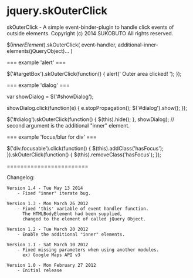 jquery.skOuterClick
===================

skOuterClick - A simple event-binder-plugin to handle click events of outside elements.
Copyright (c) 2014 SUKOBUTO All rights reserved.

$(_innerElement_).skOuterClick( event-handler, additional-inner-elements(jQueryObject)... )

=== example 'alert' ===

$('#targetBox').skOuterClick(function() {
	alert(' Outer area clicked! ');
});

=== example 'dialog' ===

var showDialog = $('#showDialog');

showDialog.click(function(e) {
	e.stopPropagation();
	$('#dialog').show();
});

$('#dialog').skOuterClick(function() {
	$(this).hide();
}, showDialog);		// second argument is the additional "inner" element.

=== example 'focus/blur for div' ===

$('div.focusable').click(function() {
	$(this).addClass('hasFocus');
}).skOuterClick(function() {
	$(this).removeClass('hasFocus');
});

========================

Changelog:
	
	Version 1.4 - Tue May 13 2014
		- Fixed "inner" iterate bug.

	Version 1.3 - Mon March 26 2012
		- Fixed 'this' variable of event handler function.
		  The HTMLBodyElement had been supplied,
		  changed to the element of called jQuery Object.

	Version 1.2 - Tue March 20 2012
		- Enable the additional "inner" elements.

	Version 1.1 - Sat March 10 2012
		- Fixed missing parameters when using another modules.
		  ex) Google Maps API v3

	Version 1.0 - Mon February 27 2012
		- Initial release
